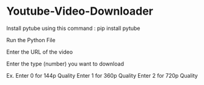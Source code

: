 # Youtube-Video-Downloader

Install pytube using this command : pip install pytube

Run the Python File

Enter the URL of the video

Enter the type (number) you want to download 

Ex. Enter 0 for 144p Quality
    Enter 1 for 360p Quality
    Enter 2 for 720p Quality
